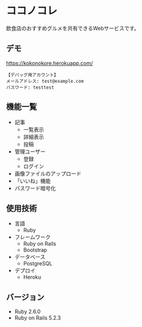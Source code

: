 # ココノコレ
飲食店のおすすめグルメを共有できるWebサービスです。

## デモ
https://kokonokore.herokuapp.com/
```
【デバッグ用アカウント】  
メールアドレス: test@example.com  
パスワード: testtest
```

## 機能一覧
- 記事
  - 一覧表示
  - 詳細表示
  - 投稿
- 管理ユーザー
  - 登録
  - ログイン
- 画像ファイルのアップロード
- 「いいね」機能
- パスワード暗号化

## 使用技術
- 言語
  - Ruby
- フレームワーク
  - Ruby on Rails
  - Bootstrap
- データベース
  - PostgreSQL
- デプロイ
  - Heroku

## バージョン
- Ruby 2.6.0
- Ruby on Rails 5.2.3
